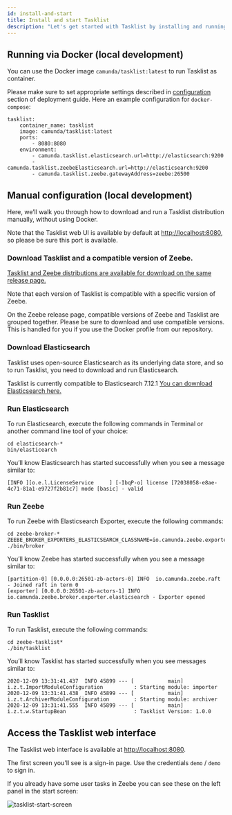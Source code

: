 ```yaml
---
id: install-and-start
title: Install and start Tasklist
description: "Let's get started with Tasklist by installing and running with these simple methods."
---
```


## Running via Docker (local development)

You can use the Docker image `camunda/tasklist:latest` to run Tasklist as container.

Please make sure to set appropriate settings described in [configuration](../deployment/configuration) section of deployment guide.
Here an example configuration for `docker-compose`:
```
tasklist:
    container_name: tasklist
    image: camunda/tasklist:latest
    ports:
        - 8080:8080
    environment:
        - camunda.tasklist.elasticsearch.url=http://elasticsearch:9200
        - camunda.tasklist.zeebeElasticsearch.url=http://elasticsearch:9200
        - camunda.tasklist.zeebe.gatewayAddress=zeebe:26500
```
## Manual configuration (local development)

Here, we’ll walk you through how to download and run a Tasklist distribution manually, without using Docker.

Note that the Tasklist web UI is available by default at [http://localhost:8080](http://localhost:8080), so please be sure this port is available.

### Download Tasklist and a compatible version of Zeebe.

[Tasklist and Zeebe distributions are available for download on the same release page. ](https://github.com/camunda-cloud/zeebe/releases)

Note that each version of Tasklist is compatible with a specific version of Zeebe.

On the Zeebe release page, compatible versions of Zeebe and Tasklist are grouped together. Please be sure to download and use compatible versions. This is handled for you if you use the Docker profile from our repository.

### Download Elasticsearch

Tasklist uses open-source Elasticsearch as its underlying data store, and so to run Tasklist, you need to download and run Elasticsearch.

Tasklist is currently compatible to Elasticsearch 7.12.1 [You can download Elasticsearch here.](https://www.elastic.co/downloads/past-releases/elasticsearch-7-12-1)

### Run Elasticsearch

To run Elasticsearch, execute the following commands in Terminal or another command line tool of your choice:

```
cd elasticsearch-*
bin/elasticearch
```

You’ll know Elasticsearch has started successfully when you see a message similar to:

```
[INFO ][o.e.l.LicenseService     ] [-IbqP-o] license [72038058-e8ae-4c71-81a1-e9727f2b81c7] mode [basic] - valid
```

### Run Zeebe

To run Zeebe with Elasticsearch Exporter, execute the following commands:

```
cd zeebe-broker-*
ZEEBE_BROKER_EXPORTERS_ELASTICSEARCH_CLASSNAME=io.camunda.zeebe.exporter.ElasticsearchExporter ./bin/broker
```


You’ll know Zeebe has started successfully when you see a message similar to:


```
[partition-0] [0.0.0.0:26501-zb-actors-0] INFO  io.camunda.zeebe.raft - Joined raft in term 0
[exporter] [0.0.0.0:26501-zb-actors-1] INFO  io.camunda.zeebe.broker.exporter.elasticsearch - Exporter opened
```

### Run Tasklist

To run Tasklist, execute the following commands:

```
cd zeebe-tasklist*
./bin/tasklist
```

You’ll know Tasklist has started successfully when you see messages similar to:

```
2020-12-09 13:31:41.437  INFO 45899 --- [           main] i.z.t.ImportModuleConfiguration          : Starting module: importer
2020-12-09 13:31:41.438  INFO 45899 --- [           main] i.z.t.ArchiverModuleConfiguration        : Starting module: archiver
2020-12-09 13:31:41.555  INFO 45899 --- [           main] i.z.t.w.StartupBean                      : Tasklist Version: 1.0.0
```

## Access the Tasklist web interface

The Tasklist web interface is available at [http://localhost:8080](http://localhost:8080).

The first screen you'll see is a sign-in page. Use the credentials `demo` / `demo` to sign in.

If you already have some user tasks in Zeebe you can see these on the left panel in the start screen:

![tasklist-start-screen](../img/tasklist-start-screen_light.png)
